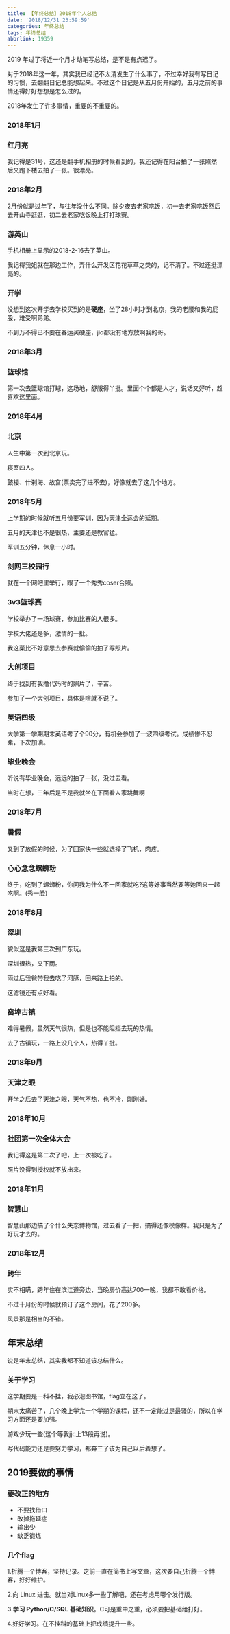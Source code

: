 ```yaml
---
title: 【年终总结】2018年个人总结
date: '2018/12/31 23:59:59'
categories: 年终总结
tags: 年终总结
abbrlink: 19359
---
```


2019 年过了将近一个月才动笔写总结，是不是有点迟了。

<!--more-->

对于2018年这一年，其实我已经记不太清发生了什么事了，不过幸好我有写日记的习惯，去翻翻日记总能想起来。不过这个日记是从五月份开始的，五月之前的事情还得好好想想是怎么过的。

2018年发生了许多事情，重要的不重要的。



### **2018年1月**

### **红月亮**

我记得是31号，这还是翻手机相册的时候看到的，我还记得在阳台拍了一张照然后又跑下楼去拍了一张。很漂亮。

### **2018年2月**

2月份就是过年了，与往年没什么不同。除夕夜去老家吃饭，初一去老家吃饭然后去开山寺逛逛，初二去老家吃饭晚上打打球赛。

### **游英山**

手机相册上显示的2018-2-16去了英山。

我记得我姐就在那边工作，弄什么开发区花花草草之类的，记不清了。不过还挺漂亮的。

### **开学**

没想到这次开学去学校买到的是**硬座**，坐了28小时才到北京，我的老腰和我的屁股，难受啊弟弟。

不到万不得已不要在春运买硬座，jio都没有地方放啊我的哥。

### **2018年3月**

### **篮球馆**

第一次去篮球馆打球，这场地，舒服得丫批。里面个个都是人才，说话又好听，超喜欢这里面。

### **2018年4月**

### **北京**

人生中第一次到北京玩。

寝室四人。

鼓楼、什刹海、故宫(票卖完了进不去)，好像就去了这几个地方。

### **2018年5月**

上学期的时候就听五月份要军训，因为天津全运会的延期。

五月的天津也不是很热，主要还是教官猛。

军训五分钟，休息一小时。

### 剑网三校园行

就在一个网吧里举行，跟了一个秀秀coser合照。

### **3v3篮球赛**

学校举办了一场球赛，参加比赛的人很多。

学校大佬还是多，激情的一批。

我这菜比不好意思去参赛就偷偷的拍了写照片。

### **大创项目**

终于找到有我撸代码时的照片了，辛苦。

参加了一个大创项目，具体是啥就不说了。

### **英语四级**

大学第一学期期末英语考了个90分，有机会参加了一波四级考试。成绩惨不忍睹，下次加油。

### **毕业晚会**

听说有毕业晚会，远远的拍了一张，没过去看。

当时在想，三年后是不是我就坐在下面看人家跳舞啊

### **2018年7月**

### **暑假**

又到了放假的时候，为了回家快一些就选择了飞机，肉疼。

### **心心念念螺蛳粉**

终于，吃到了螺蛳粉，你问我为什么不一回家就吃?这等好事当然要等她回来一起吃啊。(秀一脸)

### **2018年8月**

### **深圳**

貌似这是我第三次到广东玩。

深圳很热，又下雨。

雨过后我爸带我去吃了河豚，回来路上拍的。

这滤镜还有点好看。

### **窑埠古镇**

难得暑假，虽然天气很热，但是也不能阻挡去玩的热情。

去了古镇玩，一路上没几个人，热得丫批。

### **2018年9月**

### **天津之眼**

开学之后去了天津之眼，天气不热，也不冷，刚刚好。

### **2018年10月**

### **社团第一次全体大会**

我记得这是第二次了吧，上一次被吃了。

照片没得到授权就不放出来。

### **2018年11月**

### **智慧山**

智慧山那边搞了个什么失恋博物馆，过去看了一把，搞得还像模像样。我只是为了好玩才去的。

### **2018年12月**

### **跨年**

实不相瞒，跨年住在滨江道旁边，当晚房价高达700一晚，我都不敢看价格。

不过十月份的时候就预订了这个房间，花了200多。

风景那是相当的不错。

## **年末总结**

说是年末总结，其实我都不知道该总结什么。

### 关于**学习**

这学期要是一科不挂，我必泡图书馆，flag立在这了。

期末太痛苦了，几个晚上学完一个学期的课程，还不一定能过是最骚的，所以在学习方面还是要加强。

游戏少玩一些(这个等我jjc上13段再说)。

写代码能力还是要努力学习，都奔三了该为自己以后着想了。

## **2019要做的事情**

### **要改正的地方**

- 不要找借口
- 改掉拖延症
- 输出少
- 缺乏锻炼

### **几个flag**

1.折腾一个博客，坚持记录。之前一直在简书上写文章，这次要自己折腾一个博客，好好维护。

2.向 Linux 进击。就当对Linux多一些了解吧，还在考虑用哪个发行版。

**3.学习 Python/C/SQL 基础知识**。C可是重中之重，必须要把基础给打好。

4.好好学习。在不挂科的基础上把成绩提升一些。